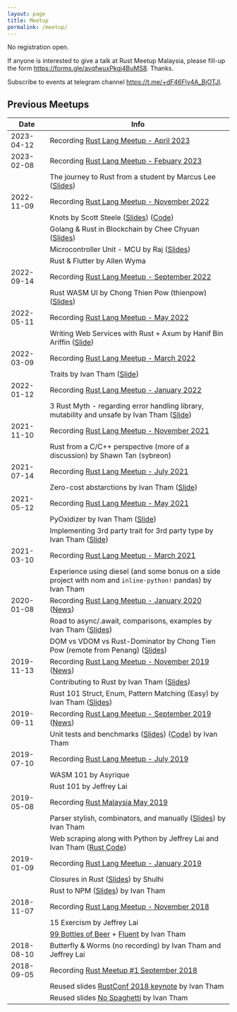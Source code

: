 ```yaml
---
layout: page
title: Meetup
permalink: /meetup/
---
```


No registration open.

If anyone is interested to give a talk at Rust Meetup Malaysia, please fill-up
the form <https://forms.gle/avqfwuxPkgj4BuMS8>. Thanks.

Subscribe to events at telegram channel <https://t.me/+dF46Fly4A_BjOTJl>.

## Previous Meetups

| Date       | Info                                                                                                                                                                                                     |
| ---------- | -------------------------------------------------------------------------------------------------------------------------------------------------------------------------------------------------------- |
| 2023-04-12 | Recording [Rust Lang Meetup - April 2023](https://www.youtube.com/watch?v=hNponKesfiM&list=PL85XCvVPmGQh3V0Pz-_xFm6VAUTR4aLUw&index=19&t=3283s&ab_channel=RustMalaysia)                                  |
| 2023-02-08 | Recording [Rust Lang Meetup - Febuary 2023](https://www.youtube.com/watch?v=rh1ZJXOuco8&list=PL85XCvVPmGQh3V0Pz-_xFm6VAUTR4aLUw&index=18)                                                                |
|            | The journey to Rust from a student by Marcus Lee ([Slides](https://docs.google.com/presentation/d/1-jpPUncAZ8n4f-7ZUWZhAM2UfQpwEvq2ptSjHNdIWUw/edit#slide=id.p))                                         |
| 2022-11-09 | Recording [Rust Lang Meetup - November 2022](https://www.youtube.com/watch?v=Ht4jONi_yO8&list=PLN1peJcgmEZP1P3nLPTShIefVT1rbWODy&index=17)                                                               |
|            | Knots by Scott Steele ([Slides](assets/2022/11/1-knots/2022-11-09_Rust_Malaysia_knot-so-good.pdf)) ([Code](https://github.com/scooter-dangle/knotty/tree/main/examples/knot-so-good))                    |
|            | Golang & Rust in Blockchain by Chee Chyuan ([Slides](https://docs.google.com/presentation/d/1CSbVpfYJCZTpSYiByezi6-_dGDlp_RIInzQUBpcXMng/edit?usp=sharing))                                              |
|            | Microcontroller Unit - MCU by Raj ([Slides](assets/2022/11/3-embedded/MCU_RAJ.pdf))                                                                                                                      |
|            | Rust & Flutter by Allen Wyma                                                                                                                                                                             |
| 2022-09-14 | Recording [Rust Lang Meetup - September 2022](https://www.youtube.com/watch?v=4FfZsONwprk&list=PL85XCvVPmGQh3V0Pz-_xFm6VAUTR4aLUw&index=16)                                                              |
|            | Rust WASM UI by Chong Thien Pow (thienpow) ([Slides](https://docs.google.com/presentation/d/1iQ966OhCyff-hLhJ90spt4IRctXGx0-ZTnSTQlvxvRQ/edit#slide=id.p))                                               |
| 2022-05-11 | Recording [Rust Lang Meetup - May 2022](https://www.youtube.com/watch?v=m4aK985lXOg&list=PL85XCvVPmGQh3V0Pz-_xFm6VAUTR4aLUw&index=15)                                                                    |
|            | Writing Web Services with Rust + Axum by Hanif Bin Ariffin ([Slide](https://docs.google.com/presentation/d/16XbOxqQghnQmu3Nta5ci8weza_vAiGdZo0AXeuy7mkA/edit?usp=sharing))                               |
| 2022-03-09 | Recording [Rust Lang Meetup - March 2022](https://www.youtube.com/watch?v=iHl7DhLBRow&list=PL85XCvVPmGQh3V0Pz-_xFm6VAUTR4aLUw&index=15)                                                                  |
|            | Traits by Ivan Tham ([Slide](assets/2022/03/09/1-traits/slide.txt))                                                                                                                                      |
| 2022-01-12 | Recording [Rust Lang Meetup - January 2022](https://www.youtube.com/watch?v=orh02-RucPo&list=PL85XCvVPmGQh3V0Pz-_xFm6VAUTR4aLUw&index=13)                                                                |
|            | 3 Rust Myth - regarding error handling library, mutability and unsafe by Ivan Tham ([Slide](assets/2022/01/12/1-myth/slide.txt))                                                                         |
| 2021-11-10 | Recording [Rust Lang Meetup - November 2021](https://www.youtube.com/watch?v=9oOEAGFTNdE&list=PL85XCvVPmGQh3V0Pz-_xFm6VAUTR4aLUw&index=13)                                                               |
|            | Rust from a C/C++ perspective (more of a discussion) by Shawn Tan (sybreon)                                                                                                                              |
| 2021-07-14 | Recording [Rust Lang Meetup - July 2021](https://www.youtube.com/watch?v=kJD-cJY2nb4&list=PL85XCvVPmGQh3V0Pz-_xFm6VAUTR4aLUw&index=11)                                                                   |
|            | Zero-cost abstarctions by Ivan Tham ([Slide](/assets/2021/07/14/1-zero-cost/slide.txt))                                                                                                                  |
| 2021-05-12 | Recording [Rust Lang Meetup - May 2021](https://www.youtube.com/watch?v=L3X-KJcGNg4&list=PL85XCvVPmGQh3V0Pz-_xFm6VAUTR4aLUw&index=10)                                                                    |
|            | PyOxidizer by Ivan Tham ([Slide](/assets/2021/05/12/1-pyoxidizer/slide.txt))                                                                                                                             |
|            | Implementing 3rd party trait for 3rd party type by Ivan Tham ([Slide](/assets/2021/05/12/2-integration/slide.txt))                                                                                       |
| 2021-03-10 | Recording [Rust Lang Meetup - March 2021](https://youtu.be/pH1JVMAh7Yw)                                                                                                                                  |
|            | Experience using diesel (and some bonus on a side project with nom and `inline-python!` pandas) by Ivan Tham                                                                                             |
| 2020-01-08 | Recording [Rust Lang Meetup - January 2020](https://youtu.be/2jSfmZJxGZc) ([News](https://docs.google.com/presentation/d/1pezcgPIb485_ZR7U3yzo9KWOZ1j22m7y4diVmzgYUmc/edit?usp=sharing))                 |
|            | Road to async/.await, comparisons, examples by Ivan Tham ([Slides](/assets/2020/01/08/1-async/slide.txt))                                                                                                |
|            | DOM vs VDOM vs Rust-Dominator by Chong Tien Pow (remote from Penang) ([Slides](https://drive.google.com/file/d/1eDoGnKHo1wkfWAeL1GFGAS1wDEUuoWz8/view))                                                  |
| 2019-11-13 | Recording [Rust Lang Meetup - November 2019](https://www.youtube.com/watch?v=mgmq3YnfWxs) ([News](https://docs.google.com/presentation/d/16QJrLSBun9hS8GzjZPLYCNcOgRwr8N_RPn-Rs08lpRM/edit?usp=sharing)) |
|            | Contributing to Rust by Ivan Tham ([Slides](/assets/2019/11/13/1-contrib/slide.txt))                                                                                                                     |
|            | Rust 101 Struct, Enum, Pattern Matching (Easy) by Ivan Tham ([Slides](/assets/2019/11/13/2-struct/slide.txt))                                                                                            |
| 2019-09-11 | Recording [Rust Lang Meetup - September 2019](https://youtu.be/7w_1qU8uthw) ([News](https://docs.google.com/presentation/d/1LcQSBXXZ1nAuv-ozYdv3M5jhKrtjGSgg0WNsObY-Z6Y/edit?usp=sharing))               |
|            | Unit tests and benchmarks ([Slides](/assets/2019/09/11/1-tests/slide.txt)) ([Code](https://github.com/rust-malaysia/rust-malaysia.github.io/tree/master/assets/2019/09/11/1-tests/tests)) by Ivan Tham   |
| 2019-07-10 | Recording [Rust Lang Meetup - July 2019](https://youtu.be/suAoAiy-miA)                                                                                                                                   |
|            | WASM 101 by Asyrique                                                                                                                                                                                     |
|            | Rust 101 by Jeffrey Lai                                                                                                                                                                                  |
| 2019-05-08 | Recording [Rust Malaysia May 2019](https://youtu.be/g4bvGCteI5A)                                                                                                                                         |
|            | Parser stylish, combinators, and manually ([Slides](/assets/2019/05/08/2-parsers/slide.txt)) by Ivan Tham                                                                                                |
|            | Web scraping along with Python by Jeffrey Lai and Ivan Tham ([Rust Code](/assets/2019/05/08/1-scraping/main.rs))                                                                                         |
| 2019-01-09 | Recording [Rust Lang Meetup - January 2019](https://youtu.be/yfQB2O5X6tQ)                                                                                                                                |
|            | Closures in Rust ([Slides](https://slides.com/shulhisapli/deck)) by Shulhi                                                                                                                               |
|            | Rust to NPM ([Slides](/assets/2019/01/09/2-to-npm/slide.txt)) by Ivan Tham                                                                                                                               |
| 2018-11-07 | Recording [Rust Lang Meetup - November 2018](https://youtu.be/h6zDaHayhec)                                                                                                                               |
|            | 15 Exercism by Jeffrey Lai                                                                                                                                                                               |
|            | [99 Bottles of Beer](http://www.99-bottles-of-beer.net/lyrics.html) + [Fluent](https://crates.rs/crates/fluent) by Ivan Tham                                                                             |
| 2018-08-10 | Butterfly & Worms (no recording) by Ivan Tham and Jeffrey Lai                                                                                                                                            |
| 2018-09-05 | Recording [Rust Meetup #1 September 2018](https://www.youtube.com/watch?v=iVWOKmoXiYo)                                                                                                                   |
|            | Reused slides [RustConf 2018 keynote](https://rust-lang.github.io/rustconf-2018-keynote/#1) by Ivan Tham                                                                                                 |
|            | Reused slides [No Spaghetti](https://docs.google.com/presentation/d/1ov5957xmm8s9V2F32AgXbaaQL0nCPai58PavU6jn0jA/edit#slide=id.p) by Ivan Tham                                                           |
